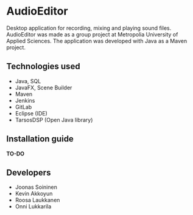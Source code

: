 # AudioEditor

Desktop application for recording, mixing and playing sound files. AudioEditor was made as a group project at Metropolia University of Applied Sciences. The application was developed with Java as a Maven project.

## Technologies used

- Java, SQL
- JavaFX, Scene Builder
- Maven
- Jenkins
- GitLab
- Eclipse (IDE)
- TarsosDSP (Open Java library)

## Installation guide

**TO-DO**

## Developers

- Joonas Soininen 
- Kevin Akkoyun
- Roosa Laukkanen
- Onni Lukkarila
